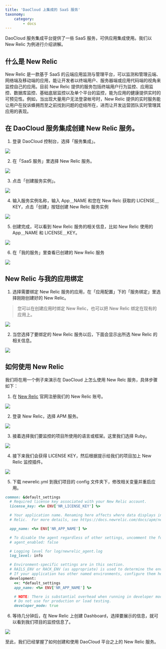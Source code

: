 ```yaml
---
title: 'DaoCloud 上集成的 SaaS 服务'
taxonomy:
    category:
        - docs
---
```


DaoCloud 服务集成平台提供了一些 SaaS 服务，可供应用集成使用。我们以 New Relic 为例进行介绍讲解。

## 什么是 New Relic

New Relic 是一款基于 SaaS 的云端应用监测与管理平台，可以监测和管理云端、网络端及移动端的应用，能让开发者以终端用户、服务器端或应用代码端的视角来监控自己的应用。目前 New Relic 提供的服务包括终端用户行为监控、应用监控、数据库监控、基础底层监控以及单个平台的监控，能为应用的健康提供实时的可预见性。例如，当出现大量用户无法登录帐号时，New Relic 提供的实时服务能让用户在投诉蜂拥而至之前找到问题的症结所在，进而让开发运营团队实时管理其应用的表现。

## 在 DaoCloud 服务集成创建 New Relic 服务。

1. 登录 DaoCloud 控制台，选择「服务集成」。

  ![](0.png)

2. 在「SaaS 服务」里选择 New Relic 服务。

  ![](2.png)

3. 点击「创建服务实例」。

  ![](3.png)

4. 输入服务实例名称，输入 App＿NAME 和您在 New Relc 获取的 LICENSE＿KEY，点击「创建」按钮创建 New Relic 服务实例

  ![](4.png)

5. 创建完成，可以看到 New Relic 服务的相关信息，比如 New Relic 使用的 App＿NAME 和 LICENSE＿KEY。

  ![](5.png)

6. 在「我的服务」里查看已创建的 New Relic 服务

  ![](6.png)

## New Relic 与我的应用绑定

1. 选择需要绑定 New Relic 服务的应用，在「应用配置」下的「服务绑定」里选择刚刚创建好的 New Relic。

  > 您可以在创建应用时绑定 New Relic，也可以把 New Relic 绑定在现有的应用上。

  ![](7.png)

2. 当您选择了要绑定的 New Relic 服务以后，下面会显示出所选 New Relic 的相关信息。

  ![](8.png)

## 如何使用 New Relic
我们将在用一个例子来演示在 DaoCloud 上怎么使用 New Relc 服务，具体步骤如下：

1. 在 [New Relic](https://newrelic.com/) 官网注册我们的 New Relic 账号。

  ![](1.png)

2. 登录 New Relic，选择 APM 服务。

  ![](9.png)

3. 接着选择我们要监控的项目所使用的语言或框架。这里我们选择 Ruby。

  ![](10.png)

4. 接下来我们会获得 LICENSE KEY，然后根据提示给我们的项目加上 New Relic 监控插件。

  ![](11.png)

5. 下载 newrelic.yml 到我们项目的 config 文件夹下，修改相关变量并重启应用。

```ruby
common: &default_settings
  # Required license key associated with your New Relic account.
  license_key: <%= ENV['NR_LICENSE_KEY'] %>

  # Your application name. Renaming here affects where data displays in New
  # Relic.  For more details, see https://docs.newrelic.com/docs/apm/new-relic-apm/maintenance/renaming-applications

  app_name: <%= ENV['NR_APP_NAME'] %>

  # To disable the agent regardless of other settings, uncomment the following:
  # agent_enabled: false

  # Logging level for log/newrelic_agent.log
  log_level: info

  # Environment-specific settings are in this section.
  # RAILS_ENV or RACK_ENV (as appropriate) is used to determine the environment.
  # If your application has other named environments, configure them here.
  development:
    <<: *default_settings
    app_name: <%= ENV['NR_APP_NAME'] %>

    # NOTE: There is substantial overhead when running in developer mode.
    # Do not use for production or load testing.
    developer_mode: true
```

6. 等待几分钟后，在 New Relic 上创建 Dashboard，选择要展示的信息，就可以看到我们项目的监控信息了。

  ![](14.png)

至此，我们已经掌握了如何创建和使用 DaoCloud 平台之上的 New Relic 服务。
